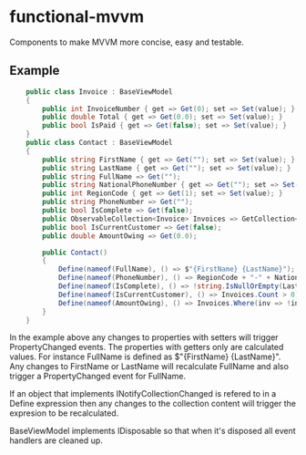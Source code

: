 # functional-mvvm
Components to make MVVM more concise, easy and testable.

## Example
```cs
	public class Invoice : BaseViewModel
    {
		public int InvoiceNumber { get => Get(0); set => Set(value); }
		public double Total { get => Get(0.0); set => Set(value); }
		public bool IsPaid { get => Get(false); set => Set(value); }
    }
	public class Contact : BaseViewModel
	{
		public string FirstName { get => Get(""); set => Set(value); }
		public string LastName { get => Get(""); set => Set(value); }
		public string FullName => Get("");
		public string NationalPhoneNumber { get => Get(""); set => Set(value); }
		public int RegionCode { get => Get(1); set => Set(value); }
		public string PhoneNumber => Get("");
		public bool IsComplete => Get(false);
		public ObservableCollection<Invoice> Invoices => GetCollection<Invoice>();
		public bool IsCurrentCustomer => Get(false);
		public double AmountOwing => Get(0.0);

		public Contact()
		{
			Define(nameof(FullName), () => $"{FirstName} {LastName}");
			Define(nameof(PhoneNumber), () => RegionCode + "-" + NationalPhoneNumber);
			Define(nameof(IsComplete), () => !string.IsNullOrEmpty(LastName) && !string.IsNullOrEmpty(FirstName) && PhoneNumber.Length > 10);
			Define(nameof(IsCurrentCustomer), () => Invoices.Count > 0);
			Define(nameof(AmountOwing), () => Invoices.Where(inv => !inv.IsPaid).Sum(inv => inv.Total));
		}
	}
```
In the example above any changes to properties with setters will trigger PropertyChanged events. The properties with getters only are calculated values. For instance FullName is defined as $"{FirstName} {LastName}". Any changes to FirstName or LastName will recalculate FullName and also trigger a PropertyChanged event for FullName.

If an object that implements INotifyCollectionChanged is refered to in a Define expression then any changes to the collection content will trigger the expresion to be recalculated.

BaseViewModel implements IDisposable so that when it's disposed all event handlers are cleaned up.